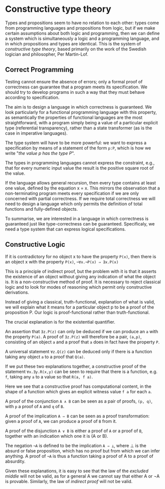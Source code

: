 # Constructive type theory

Types and propositions seem to have no relation to each other: types come from programming languages and propositions from logic, but if we make certain assumptions about both logic and programming, then we can define a system which is simultaneously a logic and a programming language, and in which propositions and types are identical. This is the system of _constructive type theory_, based primarily on the work of the Swedish logician and philosopher, Per Martin-Lof.


## Correct Programming
Testing cannot ensure the absence of errors; only a formal proof of correctness can guarantee that a program meets its specification. We should try to develop programs in such a way that they must behave according to specification.

The aim is to design a language in which correctness is guaranteed. We look particularly for a functional programming language with this property, as semantically the properties of functional languages are the most straightforward, with a program simply being a value of a particular explicit type (referential transparency), rather than a state transformer (as is the case in imperative languages).

The type system will have to be more powerful: we want to express a specification by means of a statement of the form `p:P`, which is how we write "_the value p has the type P_".

The types in programming languages cannot express the constraint, e.g., that for every numeric input value the result is the positive square root of the value.

If the language allows general recursion, then every type contains at least one value, defined by the equation x = x. This mirrors the observation that a non-terminating program meets every specification if we are only concerned with partial correctness. If we require total correctness we will need to design a language which only permits the definition of total functions and fully-defined objects.

To summarise, we are interested in a language in which correctness is guaranteed just like type-correctness can be guaranteed. Specificaly, we need a type system that can express logical specifications.

## Constructive Logic

If it is contradictory for no object x to have the property `P(x)`, then there is an object x with the property `P(x)`, `¬∀x.¬P(x) ⇒ ∃x.P(x)`

This is a principle of indirect proof, but the problem with it is that it asserts the existence of an object without giving any indication of what the object is. It is a non-constructive method of proof. It is necessary to reject classical logic and to look for modes of reasoning which permit only constructive derivations.

Instead of giving a classical, truth-functional, explanation of what is valid, we will explain what it means for a particular object p to be a proof of the proposition P. Our logic is proof-functional rather than truth-functional.

The crucial explanation is for the existential quantifier.

An assertion that `∃z.P(z)` can only be deduced if we can produce an `a` with the property `P(a)`. A proof of `∃z.P(z)` will therefore be a pair, `(a,p)`, consisting of an object `a` and a proof that `a` does in fact have the property `P`.

A universal statement `∀z.Q(z)` can be deduced only if there is a function taking any object `a` to a proof that `Q(a)`.

If we put these two explanations together, a constructive proof of the statement `∀x.∃y.R(x,y)` can be seen to require that there is a function, e.g. `f`, taking any `a` to a value so that `R(a, f a)`.


Here we see that a constructive proof has computational content, in the shape of a function which gives an explicit witness value `f a` for each `a`.

A proof of the conjunction `A ∧ B` can be seen as a pair of proofs, `(p, q)`, with `p` a proof of `A` and `q` of `B`.

A proof of the implication `A ⇒ B` can be seen as a proof transformation: given a proof of `A`, we can produce a proof of `B` from it.

A proof of the disjunction `A ∨ B` is either a proof of `A` or a proof of `B`, together with an indication which one it is (A or B).

The negation `¬A` is defined to be the implication `A ⇒ ⊥`, where ⊥ is the absurd or false proposition, which has no proof but from which we can infer anything. A proof of `¬A` is thus a function taking a proof of A to a proof of absurdity.

Given these explanations, it is easy to see that the law of the _excluded middle_ will not be valid, as for a general A we cannot say that either A or ¬A is provable. Similarly, the law of _indirect proof_ will not be valid.
